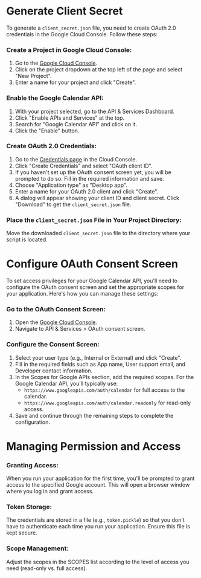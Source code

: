 # Generate Client Secret
To generate a `client_secret.json` file, you need to create OAuth 2.0 credentials in the Google Cloud Console. Follow these steps:

### Create a Project in Google Cloud Console:
1. Go to the [Google Cloud Console](https://console.cloud.google.com/).
2. Click on the project dropdown at the top left of the page and select "New Project".
3. Enter a name for your project and click "Create".

### Enable the Google Calendar API:
1. With your project selected, go to the API & Services Dashboard.
2. Click "Enable APIs and Services" at the top.
3. Search for "Google Calendar API" and click on it.
4. Click the "Enable" button.

### Create OAuth 2.0 Credentials:
1. Go to the [Credentials page](https://console.cloud.google.com/apis/credentials) in the Cloud Console.
2. Click "Create Credentials" and select "OAuth client ID".
3. If you haven't set up the OAuth consent screen yet, you will be prompted to do so. Fill in the required information and save.
4. Choose "Application type" as "Desktop app".
5. Enter a name for your OAuth 2.0 client and click "Create".
6. A dialog will appear showing your client ID and client secret. Click "Download" to get the `client_secret.json` file.

### Place the `client_secret.json` File in Your Project Directory:
Move the downloaded `client_secret.json` file to the directory where your script is located.

# Configure OAuth Consent Screen
To set access privileges for your Google Calendar API, you'll need to configure the OAuth consent screen and set the appropriate scopes for your application. Here's how you can manage these settings:

### Go to the OAuth Consent Screen:
1. Open the [Google Cloud Console](https://console.cloud.google.com/).
2. Navigate to API & Services > OAuth consent screen.

### Configure the Consent Screen:
1. Select your user type (e.g., Internal or External) and click "Create".
2. Fill in the required fields such as App name, User support email, and Developer contact information.
3. In the Scopes for Google APIs section, add the required scopes. For the Google Calendar API, you'll typically use:
    - `https://www.googleapis.com/auth/calendar` for full access to the calendar.
    - `https://www.googleapis.com/auth/calendar.readonly` for read-only access.
4. Save and continue through the remaining steps to complete the configuration.

# Managing Permission and Access
### Granting Access:
When you run your application for the first time, you'll be prompted to grant access to the specified Google account. This will open a browser window where you log in and grant access.

### Token Storage:
The credentials are stored in a file (e.g., `token.pickle`) so that you don't have to authenticate each time you run your application. Ensure this file is kept secure.

### Scope Management:
Adjust the scopes in the SCOPES list according to the level of access you need (read-only vs. full access).
